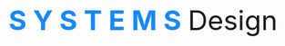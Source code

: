 <html>
  <head>
    <body>
      <p><font style="helvetica" size="45" weight="20"> <strong><font color="#1789FC"> S Y S T E M S</font> </strong> <tab>Design </tab></font>

